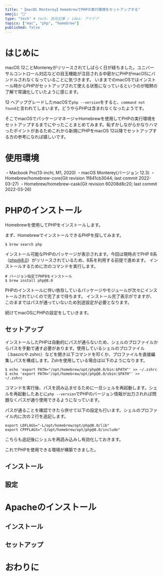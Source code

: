 ```yaml
---
title: "【macOS Monterey】HomebrewでPHPの実行環境をセットアップする"
emoji: "🐘"
type: "tech" # tech: 技術記事 / idea: アイデア
topics: ["mac", "php", "homebrew"]
published: false
---
```


# はじめに

macOS 12ことMontereyがリリースされてしばらく日が経ちました。ユニバーサルコントロール対応などの目玉機能が注目される中密かにPHPがmacOSにバンドルされなくなっていることに気づきます。
いままでのmacOSではインストール時からPHPがセットアップされて使える状態になっているというのが暗黙の了解で常識化していたように感じます。

12 へアップグレードしたmacOSで`php --version`をすると、`command not found`と言われてしまいます。どうやらPHPは含まれなくなったようです。

そこでmacOSでパッケージマネージャHomebrewを使用してPHPの実行環境をセットアップするまでにやったことまとめてみます。恥ずかしながらかなりハマったポイントがあるためこれから新規にPHPをmacOS 12以降でセットアップする方の参考になれば嬉しいです。

# 使用環境

・Macbook Pro(13-inchi, M1, 2020)
・macOS Monterey(バージョン 12.3)
・Homebrew/homebrew-core(Git revision 1f841cb3044; last commit 2022-03-27)
・Homebrew/homebrew-cask(Git revision 60208d8c20; last commit 2022-03-26)

# PHPのインストール

Homebrewを使用してPHPをインストールします。

まず、HomebrewでインストールできるPHPを探してみます。

```shell
$ brew search php
```

インストール可能なPHPのパッケージが表示されます。今回は現時点でPHP 8系（php@8.0）がリリースされているため、8系を利用する前提で進めます。
インストールするために次のコマンドを実行します。

```shell
# バージョン指定でPHP8をインストール
$ brew install php@8.0
```

PHPのインストールに伴い依存しているパッケージやモジュールが次々にインストールされていくので完了まで待ちます。
インストール完了表示がでますが、このままではパスが通っていないため別途設定が必要となります。

続けてmacOSにPHPの設定をしていきます。

## セットアップ

インストールしたPHPは自動的にパスが通らないため、シェルのプロファイルからパスを手動で通す必要があります。使用しているシェルのプロファイル（.bascrcや.zshrc）などを開き以下コマンドを叩くか、プロファイルを直接編集しパスを構成します。Zshを使用している場合は以下のようになります。

```shell:.zshrc
$ echo 'export PATH="/opt/homebrew/opt/php@8.0/bin:$PATH"' >> ~/.zshrc
$ echo 'export PATH="/opt/homebrew/opt/php@8.0/sbin:$PATH"' >> ~/.zshrc
```

コマンドを実行後、パスを読み込ませるために一旦シェルを再起動します。シェルを再起動したあとに`php --version`でPHPのバージョン情報が出力されれば問題なくパスが通り使用できるようになっています。

パスが通ることを確認できたら併せて以下の設定も行います。シェルのプロファイル内に次の２行を追記します。

```shell:.zshrc
export LDFLAGS="-L/opt/homebrew/opt/php@8.0/lib"
export CPPFLAGS="-I/opt/homebrew/opt/php@8.0/include"
```

こちらも追記後にシェルを再読み込みし有効化しておきます。

これでPHPを使用できる環境が構築できました。

## インストール

## 設定


# Apacheのインストール

## インストール

## セットアップ

# おわりに